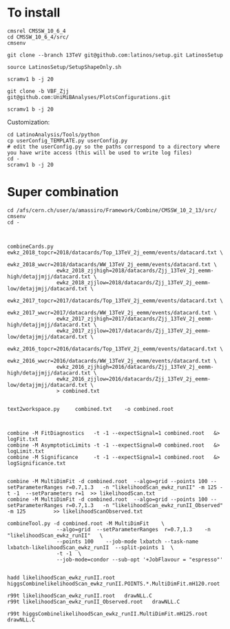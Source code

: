 To install
====

    cmsrel CMSSW_10_6_4
    cd CMSSW_10_6_4/src/
    cmsenv

    git clone --branch 13TeV git@github.com:latinos/setup.git LatinosSetup

    source LatinosSetup/SetupShapeOnly.sh

    scramv1 b -j 20

    git clone -b VBF_Zjj  git@github.com:UniMiBAnalyses/PlotsConfigurations.git

    scramv1 b -j 20

    
Customization:

    cd LatinoAnalysis/Tools/python
    cp userConfig_TEMPLATE.py userConfig.py
    # edit the userConfig.py so the paths correspond to a directory where you have write access (this will be used to write log files)
    cd -
    scramv1 b -j 20
    
    
    
# Super combination

    cd /afs/cern.ch/user/a/amassiro/Framework/Combine/CMSSW_10_2_13/src/
    cmsenv
    cd -
    


    combineCards.py ewkz_2018_topcr=2018/datacards/Top_13TeV_2j_eemm/events/datacard.txt \
                    ewkz_2018_wwcr=2018/datacards/WW_13TeV_2j_eemm/events/datacard.txt \
                    ewkz_2018_zjjhigh=2018/datacards/Zjj_13TeV_2j_eemm-high/detajjmjj/datacard.txt \
                    ewkz_2018_zjjlow=2018/datacards/Zjj_13TeV_2j_eemm-low/detajjmjj/datacard.txt \
                    ewkz_2017_topcr=2017/datacards/Top_13TeV_2j_eemm/events/datacard.txt \
                    ewkz_2017_wwcr=2017/datacards/WW_13TeV_2j_eemm/events/datacard.txt \
                    ewkz_2017_zjjhigh=2017/datacards/Zjj_13TeV_2j_eemm-high/detajjmjj/datacard.txt \
                    ewkz_2017_zjjlow=2017/datacards/Zjj_13TeV_2j_eemm-low/detajjmjj/datacard.txt \
                    ewkz_2016_topcr=2016/datacards/Top_13TeV_2j_eemm/events/datacard.txt \
                    ewkz_2016_wwcr=2016/datacards/WW_13TeV_2j_eemm/events/datacard.txt \
                    ewkz_2016_zjjhigh=2016/datacards/Zjj_13TeV_2j_eemm-high/detajjmjj/datacard.txt \
                    ewkz_2016_zjjlow=2016/datacards/Zjj_13TeV_2j_eemm-low/detajjmjj/datacard.txt \
                    > combined.txt
                    
                    
    text2workspace.py     combined.txt    -o combined.root
    
    
    
    combine -M FitDiagnostics   -t -1 --expectSignal=1 combined.root   &> logFit.txt
    combine -M AsymptoticLimits -t -1 --expectSignal=0 combined.root   &> logLimit.txt
    combine -M Significance     -t -1 --expectSignal=1 combined.root   &> logSignificance.txt

    
    combine -M MultiDimFit -d combined.root  --algo=grid --points 100 --setParameterRanges r=0.7,1.3   -n "likelihoodScan_ewkz_runII" -m 125 -t -1  --setParameters r=1  >> likelihoodScan.txt
    combine -M MultiDimFit -d combined.root  --algo=grid --points 100 --setParameterRanges r=0.7,1.3   -n "likelihoodScan_ewkz_runII_Observed" -m 125         >> likelihoodScanObserved.txt
    
    combineTool.py -d combined.root -M MultiDimFit    \
                    --algo=grid  --setParameterRanges  r=0.7,1.3    -n "likelihoodScan_ewkz_runII"   \
                    --points 100    --job-mode lxbatch --task-name lxbatch-likelihoodScan_ewkz_runII  --split-points 1  \
                    -t -1  \
                    --job-mode=condor --sub-opt '+JobFlavour = "espresso"' 
                    
                    
    hadd likelihoodScan_ewkz_runII.root    higgsCombinelikelihoodScan_ewkz_runII.POINTS.*.MultiDimFit.mH120.root

    r99t likelihoodScan_ewkz_runII.root   drawNLL.C
    r99t likelihoodScan_ewkz_runII_Observed.root   drawNLL.C
    
    r99t higgsCombinelikelihoodScan_ewkz_runII.MultiDimFit.mH125.root   drawNLL.C

    
    
    
    
    